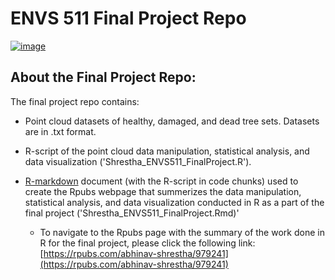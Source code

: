 # ENVS 511 Final Project Repo

[![image](https://github.com/abhinavshrestha-41/ENVS511_R_Programming_Course_UIdaho/assets/116584687/0be2987c-f739-4c4f-b64d-0d8c0d0c52c9)](https://rpubs.com/abhinav-shrestha/979241)

## About the Final Project Repo:
The final project repo contains: 

* Point cloud datasets of healthy, damaged, and dead tree sets. Datasets are in .txt format. 
* R-script of the point cloud data manipulation, statistical analysis, and data visualization ('Shrestha_ENVS511_FinalProject.R').
* [R-markdown](https://rmarkdown.rstudio.com/) document (with the R-script in code chunks) used to create the Rpubs webpage that summerizes the data manipulation, statistical analysis, and data visualization conducted in R as a part of the final project ('Shrestha_ENVS511_FinalProject.Rmd)'

    + To navigate to the Rpubs page with the summary of the work done in R for the final project, please click the following link: [https://rpubs.com/abhinav-shrestha/979241](https://rpubs.com/abhinav-shrestha/979241) 
